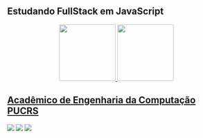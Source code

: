 ## Estudando FullStack em JavaScript
<div align="center">
  <a href="https://github.com/guilhermekollet">
  <img height="130em" src="https://github-readme-stats.vercel.app/api?username=guilhermekollet&show_icons=true&theme=merko&include_all_commits=true&count_private=true"/>
  <img height="130em" src="https://github-readme-stats.vercel.app/api/top-langs/?username=guilhermekollet&layout=compact&langs_count=7&theme=merko"/>
</div>

##
  <h2>Acadêmico de Engenharia da Computação PUCRS</h2>
  <div> 
  <a href="https://www.youtube.com/channel/UCG_E_yE4lDNt4YFLNKik7WQ" target="_blank"><img src="https://img.shields.io/badge/YouTube-FF0000?style=for-the-badge&logo=youtube&logoColor=white" target="_blank"></a>
  <a href="https://www.instagram.com/guisklherme/" target="_blank"><img src="https://img.shields.io/badge/-Instagram-%23E4405F?style=for-the-badge&logo=instagram&logoColor=white" target="_blank"></a>
  <a href="https://www.linkedin.com/in/guilhermekollet/" target="_blank"><img src="https://img.shields.io/badge/-LinkedIn-%230077B5?style=for-the-badge&logo=linkedin&logoColor=white" target="_blank"></a> 
     	
</div>
